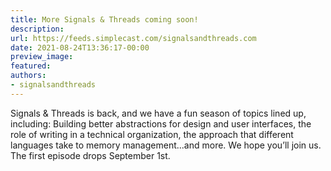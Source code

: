 ```yaml
---
title: More Signals & Threads coming soon!
description:
url: https://feeds.simplecast.com/signalsandthreads.com
date: 2021-08-24T13:36:17-00:00
preview_image:
featured:
authors:
- signalsandthreads
---
```


<p>Signals &amp; Threads is back, and we have a fun season of topics lined up, including: Building better abstractions for design and user interfaces, the role of writing in a technical organization, the approach that different languages take to memory management...and more. We hope you&rsquo;ll join us. The first episode drops September 1st.</p>

